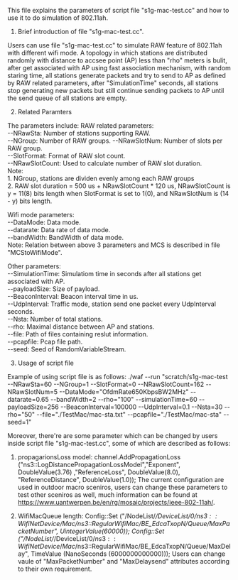 This file explains the parameters of script file "s1g-mac-test.cc" and 
how to use it to do simulation of 802.11ah.

1) Brief introduction of file "s1g-mac-test.cc".

Users can use file "s1g-mac-test.cc" to simulate RAW feature of 802.11ah with different wifi mode. A topology in which stations are distributed randomly with distance to accsee point (AP) less than "rho" meters is bulit, after get associated with AP using fast association mechanism, with random staring time, all stations generate packets and try to send to AP as defined by RAW related parameters,  after "SimulationTime" seconds, all stations stop generating new packets but still continue sending packets to AP until the send queue of all stations are empty. 

2) Related Paramters

The parameters include: 
  RAW related parameters:                                                    
    --NRawSta:            Number of stations supporting RAW.                 
    --NGroup:             Number of RAW groups. 
    --NRawSlotNum:        Number of slots per RAW group.                     
    --SlotFormat:         Format of RAW slot count.                 
    --NRawSlotCount:      Used to calculate number of RAW slot duration.  
    Note:                                               
      1. NGroup, stations are dividen evenly among each RAW groups          
      2. RAW slot duration = 500 us + NRawSlotCount * 120 us, NRawSlotCount is y = 11(8) bits length when SlotFormat is set to
1(0), and NRawSlotNum is (14 - y) bits length.
  
  Wifi mode parameters:  
  --DataMode:           Data mode.  
  --datarate:           Data rate of data mode.  
  --bandWidth:          BandWidth of data mode.  
    Note: Relation between above 3 parameters and MCS is described in file "MCStoWifiMode".       
    
  Other parameters:  
  --SimulationTime:     Simulatiom time in seconds after all stations get associated with AP.  
  --payloadSize:        Size of payload.                   
  --BeaconInterval:     Beacon interval time in us.    
  --UdpInterval:        Traffic mode, station send one packet every UdpInterval seconds.  
  --Nsta:               Number of total stations.  
  --rho:                Maximal distance between AP and stations.   
  --file:               Path of files containing reslut information.        
  --pcapfile:           Pcap file path.   
  --seed:               Seed of RandomVariableStream. 

  
3) Usage of script file

Example of using script file is as follows:
./waf --run "scratch/s1g-mac-test --NRawSta=60 --NGroup=1 --SlotFormat=0 --NRawSlotCount=162 --NRawSlotNum=5 --DataMode="OfdmRate650KbpsBW2MHz" --datarate=0.65 --bandWidth=2 --rho="100" --simulationTime=60 --payloadSize=256 --BeaconInterval=100000 --UdpInterval=0.1 --Nsta=30 --rho="50" --file="./TestMac/mac-sta.txt"  --pcapfile="./TestMac/mac-sta" --seed=1"

Moreover, there're are some parameter which can be changed by users inside script file "s1g-mac-test.cc", some of which are described as follows:
  1.  propagarionsLoss model:
      channel.AddPropagationLoss ("ns3::LogDistancePropagationLossModel","Exponent", DoubleValue(3.76) ,"ReferenceLoss", DoubleValue(8.0), "ReferenceDistance", DoubleValue(1.0));
      The current configuration are used in outdoor macro sceniros, users can change these parameters to test other sceniros as well, much information can be found at https://www.uantwerpen.be/en/rg/mosaic/projects/ieee-802-11ah/.

  2.  WifiMacQueue length:
      Config::Set ("/NodeList/*/DeviceList/0/$ns3::WifiNetDevice/Mac/$ns3::RegularWifiMac/BE_EdcaTxopN/Queue/MaxPacketNumber", UintegerValue(60000));
    Config::Set ("/NodeList/*/DeviceList/0/$ns3::WifiNetDevice/Mac/$ns3::RegularWifiMac/BE_EdcaTxopN/Queue/MaxDelay", TimeValue (NanoSeconds (6000000000000)));
     Users can change vaule of "MaxPacketNumber" and "MaxDelaysend" attributes according to their own requirement.
  


